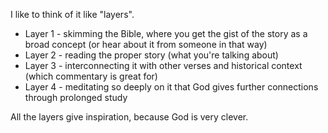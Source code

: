 
I like to think of it like "layers".

- Layer 1 - skimming the Bible, where you get the gist of the story as a broad concept (or hear about it from someone in that way)
- Layer 2 - reading the proper story (what you're talking about)
- Layer 3 - interconnecting it with other verses and historical context (which commentary is great for)
- Layer 4 - meditating so deeply on it that God gives further connections through prolonged study

All the layers give inspiration, because God is very clever.
